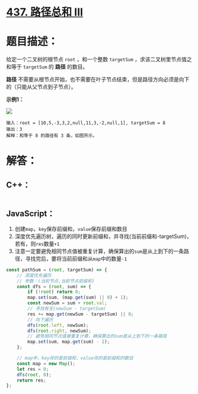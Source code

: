 # [437. 路径总和 III](https://leetcode-cn.com/problems/path-sum-iii/)

# 题目描述：

给定一个二叉树的根节点 `root` ，和一个整数 `targetSum` ，求该二叉树里节点值之和等于 `targetSum` 的 **路径** 的数目。

**路径** 不需要从根节点开始，也不需要在叶子节点结束，但是路径方向必须是向下的（只能从父节点到子节点）。



**示例1：**

![](https://assets.leetcode.com/uploads/2021/04/09/pathsum3-1-tree.jpg)

```
输入：root = [10,5,-3,3,2,null,11,3,-2,null,1], targetSum = 8
输出：3
解释：和等于 8 的路径有 3 条，如图所示。
```



# 解答：

## C++：

```cpp

```



## JavaScript：

1. 创建`map`，`key`保存前缀和，`value`保存前缀和数目
2. 深度优先遍历树，遍历的同时更新前缀和，并寻找(当前前缀和-targetSum)，若有，则`res`数量`+1`
3. 注意一定要避免相同节点值被重复计算，确保算出的`sum`是从上到下的一条路径，寻找完后，要将当前前缀和从`map`中的数量`-1`

```javascript
const pathSum = (root, targetSum) => {
    // 深度优先遍历
    // 参数：(当前节点,当前节点前缀和)
    const dfs = (root, sum) => {
        if (!root) return 0;
        map.set(sum, (map.get(sum) || 0) + 1);
        const newSum = sum + root.val;
        // 寻找有无(newSum - targetSum)
        res += map.get(newSum - targetSum) || 0;
        // 向下遍历
        dfs(root.left, newSum);
        dfs(root.right, newSum);
        // 避免相同节点值被重复计算，确保算出的sum是从上到下的一条路径
        map.set(sum, map.get(sum) - 1);
    };

    // map中，key存的是前缀和，value存的是前缀和的数目
    const map = new Map();
    let res = 0;
    dfs(root, 0);
    return res;
};
```
